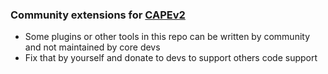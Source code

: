 ### Community extensions for [CAPEv2](https://github.com/kevoreilly/CAPEv2/)

* Some plugins or other tools in this repo can be written by community and not maintained by core devs
* Fix that by yourself and donate to devs to support others code support
